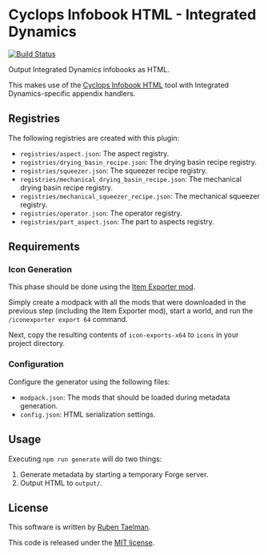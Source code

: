 # Cyclops Infobook HTML - Integrated Dynamics

[![Build Status](https://github.com/CyclopsMC/infobook-html-integrateddynamics/workflows/Build%20and%20Deploy/badge.svg)](https://integrateddynamics.rubensworks.net/book/)

Output Integrated Dynamics infobooks as HTML.

This makes use of the [Cyclops Infobook HTML](https://github.com/CyclopsMC/infobook-html) tool with Integrated Dynamics-specific appendix handlers.

## Registries

The following registries are created with this plugin:

* `registries/aspect.json`: The aspect registry.
* `registries/drying_basin_recipe.json`: The drying basin recipe registry.
* `registries/squeezer.json`: The squeezer recipe registry.
* `registries/mechanical_drying_basin_recipe.json`: The mechanical drying basin recipe registry.
* `registries/mechanical_squeezer_recipe.json`: The mechanical squeezer registry.
* `registries/operator.json`: The operator registry.
* `registries/part_aspect.json`: The part to aspects registry.

## Requirements

### Icon Generation

This phase should be done using the [Item Exporter mod](https://github.com/CyclopsMC/IconExporter).

Simply create a modpack with all the mods that were downloaded in the previous step (including the Item Exporter mod),
start a world, and run the `/iconexporter export 64` command.

Next, copy the resulting contents of `icon-exports-x64` to `icons` in your project directory.

### Configuration

Configure the generator using the following files:

* `modpack.json`: The mods that should be loaded during metadata generation.
* `config.json`: HTML serialization settings.

## Usage

Executing `npm run generate` will do two things:

1. Generate metadata by starting a temporary Forge server.
2. Output HTML to `output/`.

## License
This software is written by [Ruben Taelman](http://rubensworks.net/).

This code is released under the [MIT license](http://opensource.org/licenses/MIT).